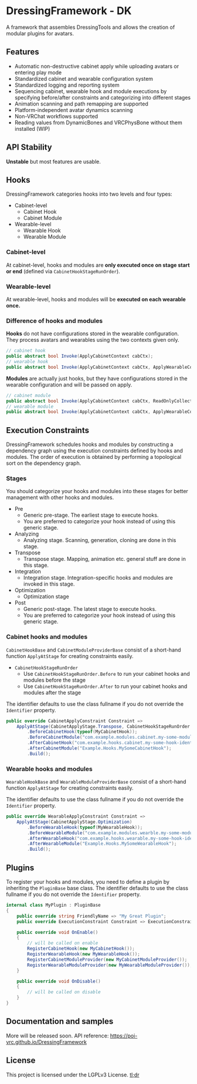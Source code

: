 # DressingFramework - DK
A framework that assembles DressingTools and allows the creation of modular plugins for avatars.

## Features

- Automatic non-destructive cabinet apply while uploading avatars or entering play mode
- Standardized cabinet and wearable configuration system
- Standardized logging and reporting system
- Sequencing cabinet, wearable hook and module executions by specifying before/after constraints and categorizing into different stages
- Animation scanning and path remapping are supported
- Platform-independent avatar dynamics scanning
- Non-VRChat workflows supported
- Reading values from DynamicBones and VRCPhysBone without them installed (WIP)

## API Stability

**Unstable** but most features are usable.

## Hooks

DressingFramework categories hooks into two levels and four types:

- Cabinet-level
    - Cabinet Hook
    - Cabinet Module
- Wearable-level
    - Wearable Hook
    - Wearable Module

### Cabinet-level

At cabinet-level, hooks and modules are **only executed once on stage start or end** (defined via `CabinetHookStageRunOrder`).

### Wearable-level

At wearable-level, hooks and modules will be **executed on each wearable once.**

### Difference of hooks and modules

**Hooks** do not have configurations stored in the wearable configuration. They process avatars and wearables using the two contexts given only.

```csharp
// cabinet hook
public abstract bool Invoke(ApplyCabinetContext cabCtx);
// wearable hook
public abstract bool Invoke(ApplyCabinetContext cabCtx, ApplyWearableContext wearCtx);
```

**Modules** are actually just hooks, but they have configurations stored in the wearable configuration and will be passed on apply.

```csharp
// cabinet module
public abstract bool Invoke(ApplyCabinetContext cabCtx, ReadOnlyCollection<CabinetModule> modules, bool isPreview);
// wearable module
public abstract bool Invoke(ApplyCabinetContext cabCtx, ApplyWearableContext wearCtx, ReadOnlyCollection<WearableModule> modules, bool isPreview);
```

## Execution Constraints

DressingFramework schedules hooks and modules by constructing a dependency graph using the execution constraints defined by hooks and modules.
The order of execution is obtained by performing a topological sort on the dependency graph.

### Stages

You should categorize your hooks and modules into these stages for better management with other hooks and modules.

- Pre
    - Generic pre-stage. The earliest stage to execute hooks.
    - You are preferred to categorize your hook instead of using this generic stage.
- Analyzing
    - Analyzing stage. Scanning, generation, cloning are done in this stage.
- Transpose
    - Transpose stage. Mapping, animation etc. general stuff are done in this stage.
- Integration
    - Integration stage. Integration-specific hooks and modules are invoked in this stage.
- Optimization
    - Optimization stage
- Post
    - Generic post-stage. The latest stage to execute hooks.
    - You are preferred to categorize your hook instead of using this generic stage.

### Cabinet hooks and modules

`CabinetHookBase` and `CabinetModuleProviderBase` consist of a short-hand function `ApplyAtStage` for creating constraints easily.

- `CabinetHookStageRunOrder`
    - Use `CabinetHookStageRunOrder.Before` to run your cabinet hooks and modules before the stage
    - Use `CabinetHookStageRunOrder.After` to run your cabinet hooks and modules after the stage

The identifier defaults to use the class fullname if you do not override the `Identifier` property.

```csharp
public override CabinetApplyConstraint Constraint =>
    ApplyAtStage(CabinetApplyStage.Transpose, CabinetHookStageRunOrder.Before)
        .BeforeCabinetHook(typeof(MyCabinetHook));
        .BeforeCabinetModule("com.example.modules.cabinet.my-some-module")
        .AfterCabinetHook("com.example.hooks.cabinet.my-some-hook-identifier");
        .AfterCabinetModule("Example.Hooks.MySomeCabinetHook");
        .Build();
```

### Wearable hooks and modules

`WearableHookBase` and `WearableModuleProviderBase` consist of a short-hand function `ApplyAtStage` for creating constraints easily.

The identifier defaults to use the class fullname if you do not override the `Identifier` property.

```csharp
public override WearableApplyConstraint Constraint =>
    ApplyAtStage(CabinetApplyStage.Optimization)
        .BeforeWearableHook(typeof(MyWearableHook));
        .BeforeWearableModule("com.example.modules.wearble.my-some-module")
        .AfterWearableHook("com.example.hooks.wearable.my-some-hook-identifier");
        .AfterWearableModule("Example.Hooks.MySomeWearableHook");
        .Build();
```

## Plugins

To register your hooks and modules, you need to define a plugin by inheriting the `PluginBase` base class.
The identifier defaults to use the class fullname if you do not override the `Identifier` property.

```csharp
internal class MyPlugin : PluginBase
{
    public override string FriendlyName => "My Great Plugin";
    public override ExecutionConstraint Constraint => ExecutionConstraint.Empty;

    public override void OnEnable()
    {
        // will be called on enable
        RegisterCabinetHook(new MyCabinetHook());
        RegisterWearableHook(new MyWearableHook());
        RegisterCabinetModuleProvider(new MyCabinetModuleProvider());
        RegisterWearableModuleProvider(new MyWearableModuleProvider());
    }

    public override void OnDisable()
    {
        // will be called on disable
    }
}
```

## Documentation and samples

More will be released soon. API reference: https://poi-vrc.github.io/DressingFramework

## License

This project is licensed under the LGPLv3 License. [tl;dr](https://tldrlegal.com/license/gnu-lesser-general-public-license-v3-(lgpl-3))
